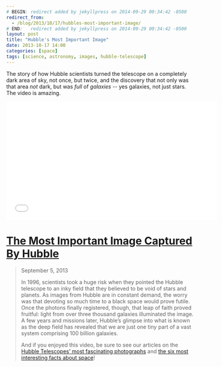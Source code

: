 ```yaml
---
# BEGIN: redirect added by jekyllpress on 2014-09-29 00:34:42 -0500
redirect_from:
  - /blog/2013/10/17/hubbles-most-important-image/
# END:   redirect added by jekyllpress on 2014-09-29 00:34:42 -0500
layout: post
title: "Hubble's Most Important Image"
date: 2013-10-17 14:00
categories: [space]
tags: [science, astronomy, images, hubble-telescope]
---
```

The story of how Hubble scientists turned the telescope on a
completely dark area of sky, not once, but twice, and the discovery
that not only was that area *not* dark, but was *full* of *galaxies*
-- yes galaxies, not just stars. The video is amazing.

<iframe width="560" height="315" src="//www.youtube.com/embed/oAVjF_7ensg?rel=0" frameborder="0" allowfullscreen></iframe>

[The Most Important Image Captured By Hubble](http://all-that-is-interesting.com/important-image-captured-by-hubble)
====================================================================================================================

> September 5, 2013
> 
> In 1996, scientists took a huge risk when they pointed the Hubble
> telescope to an inky field that they believed to be void of stars and
> planets. As images from Hubble are in constant demand, the worry was
> that devoting so much time to a black space would prove futile. Once the
> photons finally registered, though, that leap of faith proved fruitful:
> light from over three thousand galaxies illuminated the image. A few
> years and missions later, Hubble’s glimpse into what is known as the
> deep field has revealed that we are just one tiny part of a vast system
> comprising 100 billion galaxies.
> 
> And if you enjoyed this video, be sure to see our articles on the
> [Hubble Telescopes’ most fascinating
> photographs](http://all-that-is-interesting.com/hubble-telescope-photographs)
> and [the six most interesting facts about space](http://all-that-is-interesting.com/six-most-interesting-facts-about-space)!
>


